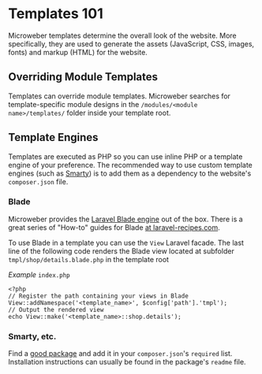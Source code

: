# Templates 101
Microweber templates determine the overall look of the website. More specifically, they are used to generate the assets (JavaScript, CSS, images, fonts) and markup (HTML) for the website.


## Overriding Module Templates
Templates can override module templates. Microweber searches for template-specific module designs in the `/modules/<module name>/templates/` folder inside your template root.

## Template Engines
Templates are executed as PHP so you can use inline PHP or a template engine of your preference. The recommended way to use custom template engines (such as [Smarty](http://smarty.net)) is to add them as a dependency to the website's `composer.json` file.


### Blade
Microweber provides the [Laravel Blade engine](http://laravel.com/docs/master/templates#blade-templating) out of the box.
There is a great series of "How-to" guides for Blade [at laravel-recipes.com](http://laravel-recipes.com/categories/9).

To use Blade in a template you can use the `View` Laravel facade. The last line of the following code renders the Blade view located at subfolder `tmpl/shop/details.blade.php` in the template root

*Example* `index.php`
```
<?php
// Register the path containing your views in Blade
View::addNamespace('<template_name>', $config['path'].'tmpl');
// Output the rendered view
echo View::make('<template_name>::shop.details');
```

### Smarty, etc.
Find a [good package](https://github.com/lukeforeman/Laravel4-SmartyView) and add it in your `composer.json`'s `required` list.
Installation instructions can usually be found in the package's `readme` file.